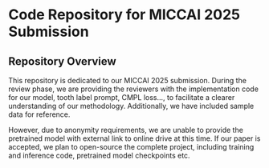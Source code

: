 # Code Repository for MICCAI 2025 Submission

## Repository Overview

This repository is dedicated to our MICCAI 2025 submission. During the review phase, we are providing the reviewers with the implementation code for our model, tooth label prompt, CMPL loss..., to facilitate a clearer understanding of our methodology. Additionally, we have included sample data for reference. 

However, due to anonymity requirements, we are unable to provide the pretrained model with external link to online drive at this time. If our paper is accepted, we plan to open-source the complete project, including training and inference code, pretrained model checkpoints etc.


